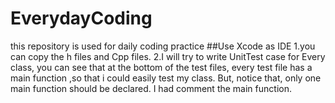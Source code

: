 # EverydayCoding
this repository is used for daily coding practice
##Use Xcode as IDE
1.you can copy the h files and Cpp files.
2.I will try to write UnitTest case for Every class, you can see that at the bottom of the test files, every test file has a main function ,so that i could easily test my class. But, notice that, only one main function should be declared. I had comment the main function.

